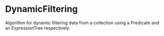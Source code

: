 # DynamicFiltering
Algorithm for dynamic filtering data from a collection using a Predicate and an ExpressionTree respectively.
